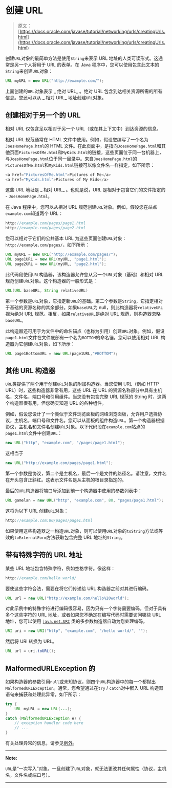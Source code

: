 # 创建 URL

> 原文： [https://docs.oracle.com/javase/tutorial/networking/urls/creatingUrls.html](https://docs.oracle.com/javase/tutorial/networking/urls/creatingUrls.html)

创建`URL`对象的最简单方法是使用`String`来表示 URL 地址的人类可读形式。这通常是另一个人将用于 URL 的表单。在 Java 程序中，您可以使用包含此文本的`String`来创建`URL`对象：

```java
URL myURL = new URL("http://example.com/");

```

上面创建的`URL`对象表示 _ 绝对 URL_ 。绝对 URL 包含到达相关资源所需的所有信息。您还可以从 _ 相对 URL_ 地址创建`URL`对象。

## 创建相对于另一个的 URL

相对 URL 仅包含足以相对于另一个 URL（或在其上下文中）到达资源的信息。

相对 URL 规范通常在 HTML 文件中使用。例如，假设您编写了一个名为`JoesHomePage.html`的 HTML 文件。在此页面中，是指向`JoesHomePage.html`和其他页面`PicturesOfMe.html`和`MyKids.html`的链接，这些页面位于同一台机器上，与`JoesHomePage.html`位于同一目录中。来自`JoesHomePage.html`的`PicturesOfMe.html`和`MyKids.html`链接可以像文件名一样指定，如下所示：

```java
<a href="PicturesOfMe.html">Pictures of Me</a>
<a href="MyKids.html">Pictures of My Kids</a>

```

这些 URL 地址是 _ 相对 URL_ 。也就是说，URL 是相对于包含它们的文件指定的 - `JoesHomePage.html`。

在 Java 程序中，您可以从相对 URL 规范创建`URL`对象。例如，假设您在站点`example.com`知道两个 URL：

```java
http://example.com/pages/page1.html
http://example.com/pages/page2.html

```

您可以相对于它们的公共基本 URL 为这些页面创建`URL`对象：`http://example.com/pages/`，如下所示：

```java
URL myURL = new URL("http://example.com/pages/");
URL page1URL = new URL(myURL, "page1.html");
URL page2URL = new URL(myURL, "page2.html");

```

此代码段使用`URL`构造器，该构造器允许您从另一个`URL`对象（基础）和相对 URL 规范创建`URL`对象。这个构造器的一般形式是：

```java
URL(URL baseURL, String relativeURL)

```

第一个参数是`URL`对象，它指定新`URL`的基础。第二个参数是`String`，它指定相对于基础的资源名称的其余部分。如果`baseURL`为 null，则此构造器将`relativeURL`视为绝对 URL 规范。相反，如果`relativeURL`是绝对 URL 规范，则构造器忽略`baseURL`。

此构造器还可用于为文件中的命名锚点（也称为引用）创建`URL`对象。例如，假设`page1.html`文件在文件底部有一个名为`BOTTOM`的命名锚。您可以使用相对 URL 构造器为它创建`URL`对象，如下所示：

```java
URL page1BottomURL = new URL(page1URL,"#BOTTOM");

```

## 其他 URL 构造器

`URL`类提供了两个用于创建`URL`对象的附加构造器。当您使用 URL（例如 HTTP URL）时，这些构造器非常有用，这些 URL 在 URL 的资源名称部分中具有主机名，文件名，端口号和引用组件。当您没有包含完整 URL 规范的 String 时，这两个构造器很有用，但您确实知道 URL 的各种组件。

例如，假设您设计了一个类似于文件浏览面板的网络浏览面板，允许用户选择协议，主机名，端口号和文件名。您可以从面板的组件构造`URL`。第一个构造器根据协议，主机名和文件名创建`URL`对象。以下代码段在`example.com`站点的`page1.html`文件中创建`URL`：

```java
new URL("http", "example.com", "/pages/page1.html");

```

这相当于

```java
new URL("http://example.com/pages/page1.html");

```

第一个参数是协议，第二个是主机名，最后一个是文件的路径名。请注意，文件名在开头包含正斜杠。这表示文件名是从主机的根目录指定的。

最后的`URL`构造器将端口号添加到前一个构造器中使用的参数列表中：

```java
URL gamelan = new URL("http", "example.com", 80, "pages/page1.html"); 

```

这将为以下 URL 创建`URL`对象：

```java
http://example.com:80/pages/page1.html

```

如果使用这些构造器之一构造`URL`对象，则可以使用`URL`对象的`toString`方法或等效的`toExternalForm`方法获取包含完整 URL 地址的`String`。

## 带有特殊字符的 URL 地址

某些 URL 地址包含特殊字符，例如空格字符。像这样：

```java
http://example.com/hello world/

```

要使这些字符合法，需要在将它们传递给 URL 构造器之前对其进行编码。

```java
URL url = new URL("http://example.com/hello%20world");

```

对此示例中的特殊字符进行编码很容易，因为只有一个字符需要编码，但对于具有多个这些字符的 URL 地址，或者如果您不确定在编写代码时需要访问哪些 URL 地址，您可以使用 [`java.net.URI`](https://docs.oracle.com/javase/8/docs/api/java/net/URI.html) 类的多参数构造器自动为您处理编码。

```java
URI uri = new URI("http", "example.com", "/hello world/", "");

```

然后将 URI 转换为 URL。

```java
URL url = uri.toURL();

```

## MalformedURLException 的

如果构造器的参数引用`null`或未知协议，则四个`URL`构造器中的每一个都抛出`MalformedURLException`。通常，您希望通过在`try` / `catch`对中嵌入 URL 构造器语句来捕获和处理此异常，如下所示：

```java
try {
    URL myURL = new URL(...);
} 
catch (MalformedURLException e) {
    // exception handler code here
    // ...
}

```

有关处理异常的信息，请参见[例外](../../essential/exceptions/index.html)。

* * *

**Note:** 

`URL`是“一次写入”对象。一旦创建了`URL`对象，就无法更改其任何属性（协议，主机名，文件名或端口号）。

* * *